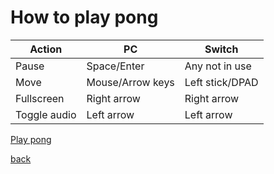 # How to play pong

| Action  | PC | Switch |
|---------|----|--------|
| Pause  | Space/Enter  | Any not in use |
| Move  | Mouse/Arrow keys  | Left stick/DPAD |
| Fullscreen | Right arrow | Right arrow |
| Toggle audio | Left arrow | Left arrow |

[Play pong](pong.html)

[back](http://lord-123.github.io/Switch-tools)
